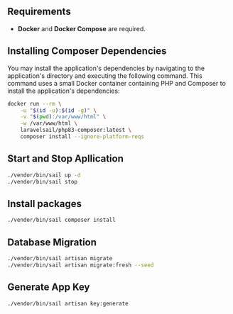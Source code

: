 ## Requirements

- **Docker** and **Docker Compose** are required.

## Installing Composer Dependencies

You may install the application's dependencies by navigating to the application's directory and executing the following command. This command uses a small Docker container containing PHP and Composer to install the application's dependencies:

```bash
docker run --rm \
    -u "$(id -u):$(id -g)" \
    -v "$(pwd):/var/www/html" \
    -w /var/www/html \
    laravelsail/php83-composer:latest \
    composer install --ignore-platform-reqs
```

## Start and Stop Apllication
```bash
./vendor/bin/sail up -d
./vendor/bin/sail stop
```

## Install packages
```bash
./vendor/bin/sail composer install
```

## Database Migration
```bash
./vendor/bin/sail artisan migrate
./vendor/bin/sail artisan migrate:fresh --seed
```

## Generate App Key
```bash
./vendor/bin/sail artisan key:generate
```